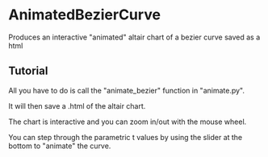 # AnimatedBezierCurve
Produces an interactive "animated" altair chart of a bezier curve saved as a html

## Tutorial
All you have to do is call the "animate_bezier" function in "animate.py".

It will then save a .html of the altair chart.

The chart is interactive and you can zoom in/out with the mouse wheel.

You can step through the parametric t values by using the slider at the bottom to "animate" the curve.
